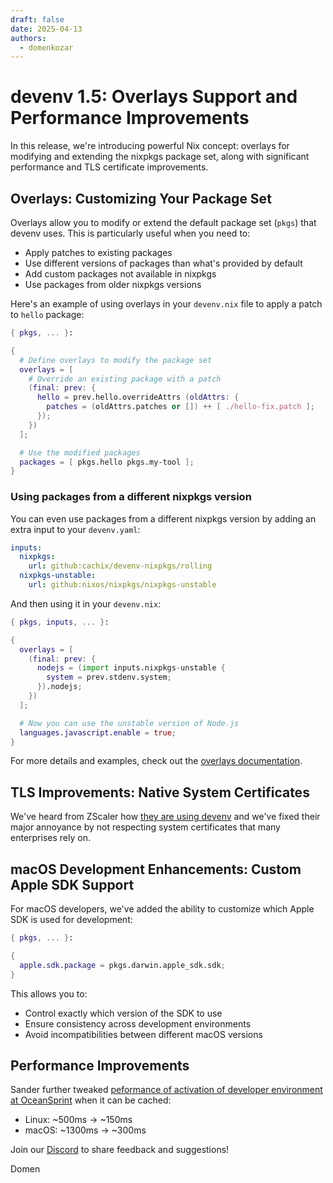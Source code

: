 ```yaml
---
draft: false
date: 2025-04-13
authors:
  - domenkozar
---
```


# devenv 1.5: Overlays Support and Performance Improvements

In this release, we're introducing powerful Nix concept: overlays for modifying and extending the nixpkgs package set, along with significant performance and TLS certificate improvements.

## Overlays: Customizing Your Package Set

Overlays allow you to modify or extend the default package set (`pkgs`) that devenv uses. This is particularly useful when you need to:

- Apply patches to existing packages
- Use different versions of packages than what's provided by default
- Add custom packages not available in nixpkgs
- Use packages from older nixpkgs versions

Here's an  example of using overlays in your `devenv.nix` file to apply a patch to `hello` package:

```nix
{ pkgs, ... }:

{
  # Define overlays to modify the package set
  overlays = [
    # Override an existing package with a patch
    (final: prev: {
      hello = prev.hello.overrideAttrs (oldAttrs: {
        patches = (oldAttrs.patches or []) ++ [ ./hello-fix.patch ];
      });
    })
  ];

  # Use the modified packages
  packages = [ pkgs.hello pkgs.my-tool ];
}
```

### Using packages from a different nixpkgs version

You can even use packages from a different nixpkgs version by adding an extra input to your `devenv.yaml`:

```yaml
inputs:
  nixpkgs:
    url: github:cachix/devenv-nixpkgs/rolling
  nixpkgs-unstable:
    url: github:nixos/nixpkgs/nixpkgs-unstable
```

And then using it in your `devenv.nix`:

```nix
{ pkgs, inputs, ... }:

{
  overlays = [
    (final: prev: {
      nodejs = (import inputs.nixpkgs-unstable {
        system = prev.stdenv.system;
      }).nodejs;
    })
  ];

  # Now you can use the unstable version of Node.js
  languages.javascript.enable = true;
}
```

For more details and examples, check out the [overlays documentation](/overlays/).

## TLS Improvements: Native System Certificates

We've heard from ZScaler how [they are using devenv](https://bsky.app/profile/jm2dev.bsky.social/post/3lle7mdguhs2j) and we've fixed their major annoyance
by not respecting system certificates that many enterprises rely on.

## macOS Development Enhancements: Custom Apple SDK Support

For macOS developers, we've added the ability to customize which Apple SDK is used for development:

```nix
{ pkgs, ... }:

{
  apple.sdk.package = pkgs.darwin.apple_sdk.sdk;
}
```

This allows you to:
- Control exactly which version of the SDK to use
- Ensure consistency across development environments
- Avoid incompatibilities between different macOS versions

## Performance Improvements

Sander further tweaked [peformance of activation of developer environment at OceanSprint](https://oceansprint.org/reports/2025/) when it can be cached:

* Linux: ~500ms -> ~150ms
* macOS: ~1300ms -> ~300ms


Join our [Discord](https://discord.gg/naMgQehY) to share feedback and suggestions!

Domen
